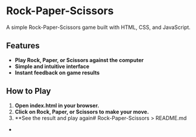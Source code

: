# Rock-Paper-Scissors
A simple Rock-Paper-Scissors game built with HTML, CSS, and JavaScript.

## Features

- **Play Rock, Paper, or Scissors against the computer**
- **Simple and intuitive interface**
- **Instant feedback on game results**

## How to Play

1. **Open index.html in your browser.**
2. **Click on Rock, Paper, or Scissors to make your move.**
3. **See the result and play again# Rock-Paper-Scissors > README.md
*
